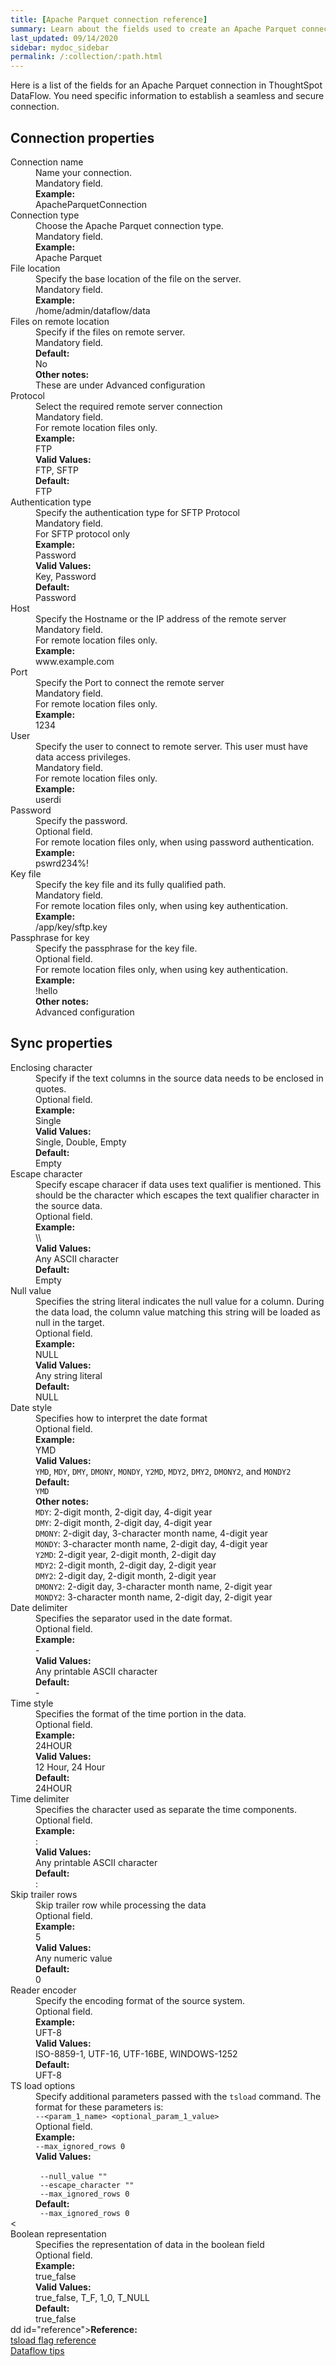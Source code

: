 ```yaml
---
title: [Apache Parquet connection reference]
summary: Learn about the fields used to create an Apache Parquet connection with ThoughtSpot DataFlow.
last_updated: 09/14/2020
sidebar: mydoc_sidebar
permalink: /:collection/:path.html
---
```


Here is a list of the fields for an Apache Parquet connection in ThoughtSpot DataFlow. You need specific information to establish a seamless and secure connection.

## Connection properties

<dl id="dataflow-apache-parquet-connection-properties">
<dlentry id="dataflow-apache-parquet-conn-connection-name"><dt>Connection name</dt><dd id="connection-name-description">Name your connection.</dd><dd id="connection-name-required">Mandatory field.</dd><dd id="connection-name-example"><strong>Example:</strong><br/>ApacheParquetConnection</dd></dlentry>
<dlentry id="dataflow-apache-parquet-conn-connection-type"><dt>Connection type</dt><dd id="connection-type-description">Choose the Apache Parquet connection type.</dd><dd id="connection-type-required">Mandatory field.</dd><dd id="connection-type-example"><strong>Example:</strong><br/>Apache Parquet</dd></dlentry>
<dlentry id="dataflow-apache-parquet-conn-file-location"><dt>File location</dt><dd id="file-location-description">Specify the base location of the file on the server.</dd><dd id="file-location-required">Mandatory field.</dd><dd id="file-location-example"><strong>Example:</strong><br/>/home/admin/dataflow/data</dd></dlentry>
<dlentry id="dataflow-apache-parquet-conn-files-on-remote-location"><dt>Files on remote location</dt><dd id="files-on-remote-location-description">Specify if the files on remote server.</dd><dd id="files-on-remote-location-required">Mandatory field.</dd><dd id="files-on-remote-location-default"><strong>Default:</strong><br/>No</dd><dd id="files-on-remote-location-other"><strong>Other notes:</strong><br/>These are under Advanced configuration</dd></dlentry>
<dlentry id="dataflow-apache-parquet-conn-protocol"><dt>Protocol</dt><dd id="protocol-description">Select the required remote server connection</dd><dd id="protocol-required">Mandatory field.<br/>For remote location files only.</dd><dd id="protocol-example"><strong>Example:</strong><br/>FTP</dd><dd id="protocol-valid-values"><strong>Valid Values:</strong><br/>FTP, SFTP</dd><dd id="protocol-default"><strong>Default:</strong><br/>FTP</dd></dlentry>
<dlentry id="dataflow-apache-parquet-conn-authentication-type"><dt>Authentication type</dt><dd id="authentication-type-description">Specify the authentication type for SFTP Protocol</dd><dd id="authentication-type-required">Mandatory field.<br/>For SFTP protocol only</dd><dd id="authentication-type-example"><strong>Example:</strong><br/>Password</dd><dd id="authentication-type-valid-values"><strong>Valid Values:</strong><br/>Key, Password</dd><dd id="authentication-type-default"><strong>Default:</strong><br/>Password</dd></dlentry>
<dlentry id="dataflow-apache-parquet-conn-host"><dt>Host</dt><dd id="host-description">Specify the Hostname or the IP address of the remote server</dd><dd id="host-required">Mandatory field.<br/>For remote location files only.</dd><dd id="host-example"><strong>Example:</strong><br/>www.example.com</dd></dlentry>
<dlentry id="dataflow-apache-parquet-conn-port"><dt>Port</dt><dd id="port-description">Specify the Port to connect the remote server</dd><dd id="port-required">Mandatory field.<br/>For remote location files only.</dd><dd id="port-example"><strong>Example:</strong><br/>1234</dd></dlentry>
<dlentry id="dataflow-apache-parquet-conn-user"><dt>User</dt><dd id="user-description">Specify the user to connect to remote server. This user must have data access privileges.</dd><dd id="user-required">Mandatory field.<br/>For remote location files only.</dd><dd id="user-example"><strong>Example:</strong><br/>userdi</dd></dlentry>
<dlentry id="dataflow-apache-parquet-conn-password"><dt>Password</dt><dd id="password-description">Specify the password.</dd><dd id="password-required">Optional field.<br/>For remote location files only, when using password authentication.</dd><dd id="password-example"><strong>Example:</strong><br/>pswrd234%!</dd></dlentry>
<dlentry id="dataflow-apache-parquet-conn-key-file"><dt>Key file</dt><dd id="key-file-description">Specify the key file and its fully qualified path.</dd><dd id="key-file-required">Mandatory field.<br/>For remote location files only, when using key authentication.</dd><dd id="key-file-example"><strong>Example:</strong><br/>/app/key/sftp.key</dd></dlentry>
<dlentry id="dataflow-apache-parquet-conn-passphrase-for-key"><dt>Passphrase for key</dt><dd id="passphrase-for-key-description">Specify the passphrase for the key file.</dd><dd id="passphrase-for-key-required">Optional field.<br/>For remote location files only, when using key authentication.</dd><dd id="passphrase-for-key-example"><strong>Example:</strong><br/>!hello</dd><dd id="passphrase-for-key-other"><strong>Other notes:</strong><br/>Advanced configuration</dd></dlentry>
</dl>

## Sync properties

<dl id="dataflow-apache-parquet-sync-properties">
<dlentry id="dataflow-apache-parquet-sync-enclosing-character"><dt>Enclosing character</dt><dd id="enclosing-character-description">Specify if the text columns in the source data needs to be enclosed in quotes.</dd><dd id="enclosing-character-required">Optional field.</dd><dd id="enclosing-character-example"><strong>Example:</strong><br/>Single</dd><dd id="enclosing-character-valid-values"><strong>Valid Values:</strong><br/>Single, Double, Empty</dd><dd id="enclosing-character-default"><strong>Default:</strong><br/>Empty</dd></dlentry>
<dlentry id="dataflow-apache-parquet-sync-"><dt>Escape character</dt><dd id="-description">Specify escape characer if data uses text qualifier is mentioned. This should be the character which escapes the text qualifier character in the source data.</dd><dd id="-required">Optional field.</dd><dd id="-example"><strong>Example:</strong><br/>\\</dd><dd id="-valid-values"><strong>Valid Values:</strong><br/>Any ASCII character</dd><dd id="-default"><strong>Default:</strong><br/>Empty</dd></dlentry>
<dlentry id="dataflow-apache-parquet-sync-"><dt>Null value</dt><dd id="-description">Specifies the string literal indicates the null value for a column. During the data load, the column value matching this string will be loaded as null in the target.</dd><dd id="-required">Optional field.</dd><dd id="-example"><strong>Example:</strong><br/>NULL</dd><dd id="-valid-values"><strong>Valid Values:</strong><br/>Any string literal</dd><dd id="-default"><strong>Default:</strong><br/>NULL</dd></dlentry>
<dlentry id="dataflow-apache-parquet-sync-"><dt>Date style</dt><dd id="-description">Specifies how to interpret the date format</dd><dd id="-required">Optional field.</dd><dd id="-example"><strong>Example:</strong><br/>YMD</dd><dd id="-valid-values"><strong>Valid Values:</strong><br/><code>YMD</code>, <code>MDY</code>, <code>DMY</code>, <code>DMONY</code>, <code>MONDY</code>, <code>Y2MD</code>, <code>MDY2</code>, <code>DMY2</code>, <code>DMONY2</code>, and <code>MONDY2</code></dd><dd id="-default"><strong>Default:</strong><br/><code>YMD</code></dd><dd id="-other"><strong>Other notes:</strong><br/><code>MDY</code>: 2-digit month, 2-digit day, 4-digit year<br/><code>DMY</code>: 2-digit month, 2-digit day, 4-digit year<br/><code>DMONY</code>: 2-digit day, 3-character month name, 4-digit year<br/><code>MONDY</code>: 3-character month name, 2-digit day, 4-digit year<br/><code>Y2MD</code>: 2-digit year, 2-digit month, 2-digit day<br/><code>MDY2</code>: 2-digit month, 2-digit day, 2-digit year<br/><code>DMY2</code>: 2-digit day, 2-digit month, 2-digit year<br/><code>DMONY2</code>: 2-digit day, 3-character month name, 2-digit year<br/><code>MONDY2</code>: 3-character month name, 2-digit day, 2-digit year</dd></dlentry>
<dlentry id="dataflow-apache-parquet-sync-"><dt>Date delimiter</dt><dd id="-description">Specifies the separator used in the date format.</dd><dd id="-required">Optional field.</dd><dd id="-example"><strong>Example:</strong><br/>-</dd><dd id="-valid-values"><strong>Valid Values:</strong><br/>Any printable ASCII character</dd><dd id="-default"><strong>Default:</strong><br/>-</dd></dlentry>
<dlentry id="dataflow-apache-parquet-sync-"><dt>Time style</dt><dd id="-description">Specifies the format of the time portion in the data.</dd><dd id="-required">Optional field.</dd><dd id="-example"><strong>Example:</strong><br/>24HOUR</dd><dd id="-valid-values"><strong>Valid Values:</strong><br/>12 Hour, 24 Hour</dd><dd id="-default"><strong>Default:</strong><br/>24HOUR</dd></dlentry>
<dlentry id="dataflow-apache-parquet-sync-"><dt>Time delimiter</dt><dd id="-description">Specifies the character used as separate the time components.</dd><dd id="-required">Optional field.</dd><dd id="-example"><strong>Example:</strong><br/>:</dd><dd id="-valid-values"><strong>Valid Values:</strong><br/>Any printable ASCII character</dd><dd id="-default"><strong>Default:</strong><br/>:</dd></dlentry>
<dlentry id="dataflow-apache-parquet-sync-"><dt>Skip trailer rows</dt><dd id="-description">Skip trailer row while processing the data</dd><dd id="-required">Optional field.</dd><dd id="-example"><strong>Example:</strong><br/>5</dd><dd id="-valid-values"><strong>Valid Values:</strong><br/>Any numeric value</dd><dd id="-default"><strong>Default:</strong><br/>0</dd></dlentry>
<dlentry id="dataflow-apache-parquet-sync-"><dt>Reader encoder</dt><dd id="-description">Specify the encoding format of the source system.</dd><dd id="-required">Optional field.</dd><dd id="-example"><strong>Example:</strong><br/>UFT-8</dd><dd id="-valid-values"><strong>Valid Values:</strong><br/>ISO-8859-1, UTF-16, UTF-16BE, WINDOWS-1252</dd><dd id="-default"><strong>Default:</strong><br/>UFT-8</dd></dlentry>
<dlentry id="dataflow-apache-parquet-sync-"><dt>TS load options</dt><dd id="-description">Specify additional parameters passed with the <code>tsload</code> command. The format for these parameters is:<br/><code>--&lt;param_1_name&gt; &lt;optional_param_1_value&gt;</code></dd><dd id="-required">Optional field.</dd><dd id="-example"><strong>Example:</strong><br/><code>--max_ignored_rows 0</code></dd><dd id="-valid-values"><strong>Valid Values:</strong><br/><br/><code> --null_value ""</code><br/><code> --escape_character ""</code><br/><code> --max_ignored_rows 0</code></dd><dd id="-default"><strong>Default:</strong><br/><code> --max_ignored_rows 0</code></dd><
<dlentry id="dataflow-apache-parquet-sync-boolean-representation"><dt>Boolean representation</dt><dd id="boolean-representation-description">Specifies the representation of data in the boolean field</dd><dd id="boolean-representation-required">Optional field.</dd><dd id="boolean-representation-example"><strong>Example:</strong><br/>true_false</dd><dd id="boolean-representation-valid-values"><strong>Valid Values:</strong><br/>true_false, T_F, 1_0, T_NULL</dd><dd id="boolean-representation-default"><strong>Default:</strong><br/>true_false</dd></dlentry>dd id="reference"><strong>Reference:</strong><br/><a href="{{ site.baseurl }}/reference/data-importer-ref.html">tsload flag reference</a></dd></dlentry><br/><a href="{{ site.baseurl }}/data-integrate/data-flow-tips.html">Dataflow tips</a></dl>
